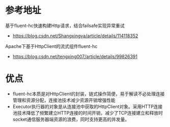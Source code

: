 # 参考地址
基于fluent-hc快速构建Http请求，结合failsafe实现异常重试
- https://blog.csdn.net/Shangxingya/article/details/114118352

Apache下基于HttpClient的流式组件fluent-hc
- https://blog.csdn.net/tengxing007/article/details/99826391

# 优点
- fluent-hc本质是对HttpClient的封装，链式操作简便，易于解读不必处理连接管理和资源分配，连接池技术减少资源开销增强性能
- Executor执行器的对象是从连接池中获取的HttpClient对象。采用HTTP连接池技术降低了频繁建立HTTP连接的时间开销，减少了TCP连接建立和释放时socket通信服务器端资源的浪费，同时支持更高的并发量。
